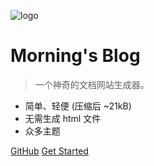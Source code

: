 <!--
 * @Author: 刘晨曦
 * @Date: 2021-02-07 09:34:46
 * @LastEditTime: 2021-03-12 16:45:44
 * @LastEditors: Please set LastEditors
 * @Description: In User Settings Edit
 * @FilePath: \docs\_coverpage.md
-->

![logo](https://docsify.js.org/_media/icon.svg)

# Morning's Blog

> 一个神奇的文档网站生成器。

- 简单、轻便 (压缩后 ~21kB)
- 无需生成 html 文件
- 众多主题

[GitHub](https://github.com/Chenxi-Lau)
[Get Started](http://localhost:3000/#/javaScript/instruction)

